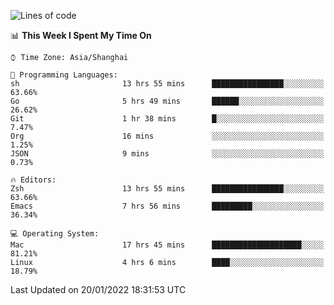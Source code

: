 <!--START_SECTION:waka-->
![Lines of code](https://img.shields.io/badge/From%20Hello%20World%20I%27ve%20Written-22%20Thousand%20lines%20of%20code-blue)

📊 **This Week I Spent My Time On** 

```text
⌚︎ Time Zone: Asia/Shanghai

💬 Programming Languages: 
sh                       13 hrs 55 mins      ████████████████░░░░░░░░░   63.66% 
Go                       5 hrs 49 mins       ██████░░░░░░░░░░░░░░░░░░░   26.62% 
Git                      1 hr 38 mins        █░░░░░░░░░░░░░░░░░░░░░░░░   7.47% 
Org                      16 mins             ░░░░░░░░░░░░░░░░░░░░░░░░░   1.25% 
JSON                     9 mins              ░░░░░░░░░░░░░░░░░░░░░░░░░   0.73%

🔥 Editors: 
Zsh                      13 hrs 55 mins      ████████████████░░░░░░░░░   63.66% 
Emacs                    7 hrs 56 mins       █████████░░░░░░░░░░░░░░░░   36.34%

💻 Operating System: 
Mac                      17 hrs 45 mins      ████████████████████░░░░░   81.21% 
Linux                    4 hrs 6 mins        ████░░░░░░░░░░░░░░░░░░░░░   18.79%

```


 Last Updated on 20/01/2022 18:31:53 UTC
<!--END_SECTION:waka-->
